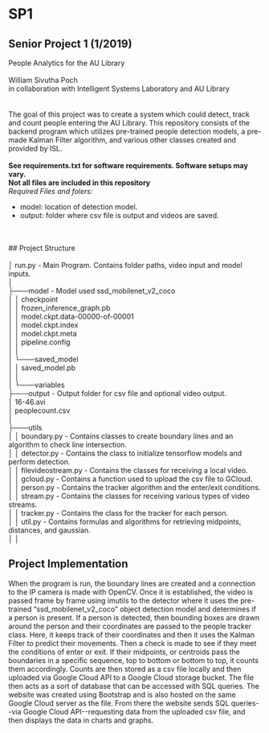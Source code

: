 # SP1
## Senior Project 1 (1/2019)<br>
People Analytics for the AU Library <br>
<br>
William Sivutha Poch <br>
in collaboration with Intelligent Systems Laboratory and AU Library <br>
<br>
<br>
The goal of this project was to create a system which could detect, track and count people entering the AU Library. This repository consists of the backend program which utilizes pre-trained people detection models, a pre-made Kalman Filter algorithm, and various other classes created and provided by ISL.
<br>
<br> **See requirements.txt for software requirements. Software setups may vary.**
<br>
**Not all files are included in this repository** <br>
*Required Files and folers: <br>*
  - model: location of detection model. <br>
  - output: folder where csv file is output and videos are saved. <br>
 <br>
 <br>
## Project Structure <br>
<br>│   run.py - Main Program. Contains folder paths, video input and model inputs. 
<br>│
<br>├───model - Model used ssd_mobilenet_v2_coco
<br>│   │   checkpoint
<br>│   │   frozen_inference_graph.pb
<br>│   │   model.ckpt.data-00000-of-00001
<br>│   │   model.ckpt.index
<br>│   │   model.ckpt.meta
<br>│   │   pipeline.config
<br>│   │
<br>│   └───saved_model
<br>│       │   saved_model.pb
<br>│       │
<br>│       └───variables
<br>├───output - Output folder for csv file and optional video output. 
<br>│       16-46.avi
<br>│       peoplecount.csv
<br>│
<br>├───utils
<br>│   │   boundary.py - Contains classes to create boundary lines and an algorithm to check line intersection. 
<br>│   │   detector.py - Contains the class to initialize tensorflow models and perform detection.
<br>│   │   filevideostream.py - Contains the classes for receiving a local video.
<br>│   │   gcloud.py - Contains a function used to upload the csv file to GCloud.
<br>│   │   person.py - Contains the tracker algorithm and the enter/exit conditions.
<br>│   │   stream.py - Contains the classes for receiving various types of video streams.
<br>│   │   tracker.py - Contains the class for the tracker for each person. 
<br>│   │   util.py - Contains formulas and algorithms for retrieving midpoints, distances, and gaussian.
<br>│   │
<br>

## Project Implementation<br>
When the program is run, the boundary lines are created and a connection to the IP camera is made with OpenCV. Once it is established, the video is passed frame by frame using imutils to the detector where it uses the pre-trained “ssd_mobilenet_v2_coco” object detection model and determines if a person is present. If a person is detected, then bounding boxes are drawn around the person and their coordinates are passed to the people tracker class. Here, it keeps track of their coordinates and then it uses the Kalman Filter to predict their movements. Then a check is made to see if they meet the conditions of enter or exit. If their midpoints, or centroids pass the boundaries in a specific sequence, top to bottom or bottom to top, it counts them accordingly. Counts are then stored as a csv file locally and then uploaded via Google Cloud API to a Google Cloud storage bucket. The file then acts as a sort of database that can be accessed with SQL queries. The website was created using Bootstrap and is also hosted on the same Google Cloud server as the file. From there the website sends SQL queries--via Google Cloud API--requesting data from the uploaded csv file, and then displays the data in charts and graphs. 
